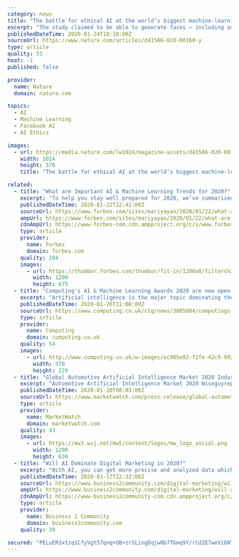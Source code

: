 ```yaml
---
category: news
title: "The battle for ethical AI at the world’s biggest machine-learning conference"
excerpt: "The study claimed to be able to generate faces — including aspects of a person’s age, gender and ethnicity — on the basis of voices. Machine-learning scientists criticized it on Twitter as being transphobic and pseudoscientific. One solution could be to introduce ethical review at conferences. NeurIPS 2019 included for the first time a ..."
publishedDateTime: 2020-01-24T18:10:00Z
sourceUrl: https://www.nature.com/articles/d41586-020-00160-y
type: article
quality: 55
heat: -1
published: false

provider:
  name: Nature
  domain: nature.com

topics:
  - AI
  - Machine Learning
  - Facebook AI
  - AI Ethics

images:
  - url: https://media.nature.com/lw1024/magazine-assets/d41586-020-00160-y/d41586-020-00160-y_17582428.jpg
    width: 1024
    height: 576
    title: "The battle for ethical AI at the world’s biggest machine-learning conference"

related:
  - title: "What are Important AI & Machine Learning Trends for 2020?"
    excerpt: "To help you stay well prepared for 2020, we’ve summarized the latest trends across different research areas, including natural language processing, conversational AI, computer vision, and reinforcement learning."
    publishedDateTime: 2020-01-22T22:41:00Z
    sourceUrl: https://www.forbes.com/sites/mariyayao/2020/01/22/what-are--important-ai--machine-learning-trends-for-2020/
    ampUrl: https://www.forbes.com/sites/mariyayao/2020/01/22/what-are--important-ai--machine-learning-trends-for-2020/amp/
    cdnAmpUrl: https://www-forbes-com.cdn.ampproject.org/c/s/www.forbes.com/sites/mariyayao/2020/01/22/what-are--important-ai--machine-learning-trends-for-2020/amp/
    type: article
    provider:
      name: Forbes
      domain: forbes.com
    quality: 104
    images:
      - url: https://thumbor.forbes.com/thumbor/fit-in/1200x0/filters%3Aformat%28jpg%29/https%3A%2F%2Fspecials-images.forbesimg.com%2Fimageserve%2F5e287240a854780006af35ac%2F0x0.jpg%3FcropX1%3D0%26cropX2%3D6000%26cropY1%3D304%26cropY2%3D3679
        width: 1200
        height: 675
  - title: "Computing's AI & Machine Learning Awards 2020 are now open for entries"
    excerpt: "Artificial intelligence is the major topic dominating the IT industry today, and there are hundreds of companies competing to be heard. We're proud to announce the return of Computing's AI & Machine Learning Awards to identify the frontrunners from the rest of the pack. We have 28 categories this year covering AI tools, projects and services ..."
    publishedDateTime: 2020-01-20T11:00:00Z
    sourceUrl: https://www.computing.co.uk/ctg/news/3085084/computings-ai-machine-learning-awards-2020-are-now-open-for-entries
    type: article
    provider:
      name: Computing
      domain: computing.co.uk
    quality: 54
    images:
      - url: http://www.computing.co.uk/w-images/ec985e82-f2fe-42c9-9922-b38973adf831/3/AIMachineLearningAwardswinners8EBTICandBT-370x229.jpg
        width: 370
        height: 229
  - title: "Global Automotive Artificial Intelligence Market 2020 Industry Analysis, Size, Share, Growth, Trends & Forecast To 2026"
    excerpt: "Automotive Artificial Intelligence Market 2020 Wiseguyreports.Com Adds \"Automotive Artificial Intelligence-"
    publishedDateTime: 2020-01-20T08:03:00Z
    sourceUrl: https://www.marketwatch.com/press-release/global-automotive-artificial-intelligence-market-2020-industry-analysis-size-share-growth-trends-forecast-to-2026-2020-01-20
    type: article
    provider:
      name: MarketWatch
      domain: marketwatch.com
    quality: 43
    images:
      - url: https://mw3.wsj.net/mw5/content/logos/mw_logo_social.png
        width: 1200
        height: 630
  - title: "Will AI Dominate Digital Marketing in 2020?"
    excerpt: "With AI, you can get more precise and analyzed data which helps you increase your conversion rate, which will translate into more leads and sales ... other third-party tools are actually using two appreciable AI-powered technologies – natural language generation (NLG) and natural language processing (NLP). For example – Socialbakers ..."
    publishedDateTime: 2020-01-17T12:32:00Z
    sourceUrl: https://www.business2community.com/digital-marketing/will-ai-dominate-digital-marketing-in-2020-02276105
    ampUrl: https://www.business2community.com/digital-marketing/will-ai-dominate-digital-marketing-in-2020-02276105/amp
    cdnAmpUrl: https://www-business2community-com.cdn.ampproject.org/c/s/www.business2community.com/digital-marketing/will-ai-dominate-digital-marketing-in-2020-02276105/amp
    type: article
    provider:
      name: Business 2 Community
      domain: business2community.com
    quality: 39

secured: "PELuER3xtzq1CfyVgt57qnq+OB+zrSLingDqjwOb7TGmq9Y/rCdZE7weVi6NY5rsqhPlT1od+yI1hyXm8uzrJmgCWRhG3iHaGXYjruWeqKbdJnPFPEuyBdZmAGdGgcqPSihP8/4+1VTjIAWK86VXRSNmAlAY8EHqZjGl+o6iLfRodSUMzOltO3S1/6sCulL0yKDAV6jjd9GesBpFuyrKQeQpX7VhJiWm6SvVEjGe/jv99g5MKPWEl+zbHmIX+8n57RFuR0ittBeRZDpB9bjQon+3UgTy3VKbjFqvevR3OOmQlEqruuQIkK6yIMe5cRcxOLvYWZnlN/8FCGuW58vQ+Ctxc+ZmrQMfZO6vT2HpM9ZANYl6TtYQWV/umMVJqWU36S7GLb5KPX4IOhAvxeOMuFAIL9bw3Vf5syjKnasTfqZ8HyQvZPdQ+LaI1jBR/bgol1KfRK+BJbzmB0xgWcNCm94l8ciT9x0Qt+IrSULKSo0=;6xlc3zn9umFY+jVab9Gojw=="
---
```



